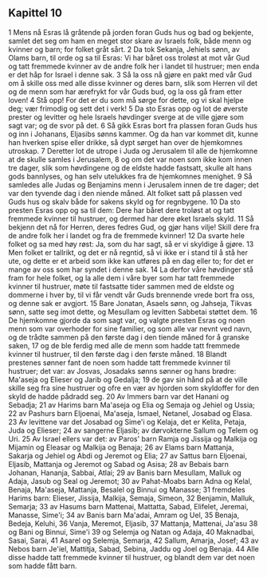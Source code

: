 ## Kapittel 10

1 Mens nå Esras lå gråtende på jorden foran Guds hus og bad og bekjente, samlet det seg om ham en meget stor skare av Israels folk, både menn og kvinner og barn; for folket gråt sårt.
2 Da tok Sekanja, Jehiels sønn, av Olams barn, til orde og sa til Esras: Vi har båret oss troløst at mot vår Gud og tatt fremmede kvinner av de andre folk her i landet til hustruer; men enda er det håp for Israel i denne sak.
3 Så la oss nå gjøre en pakt med vår Gud om å skille oss med alle disse kvinner og deres barn, slik som Herren vil det og de menn som har ærefrykt for vår Guds bud, og la oss gå fram etter loven!
4 Stå opp! For det er du som må sørge for dette, og vi skal hjelpe deg; vær frimodig og sett det i verk!
5 Da sto Esras opp og lot de øverste prester og levitter og hele Israels høvdinger sverge at de ville gjøre som sagt var; og de svor på det.
6 Så gikk Esras bort fra plassen foran Guds hus og inn i Johanans, Eljasibs sønns kammer. Og da han var kommet dit, kunne han hverken spise eller drikke, så dypt sørget han over de hjemkomnes utroskap.
7 Deretter lot de utrope i Juda og Jerusalem til alle de hjemkomne at de skulle samles i Jerusalem,
8 og om det var noen som ikke kom innen tre dager, slik som høvdingene og de eldste hadde fastsatt, skulle alt hans gods bannlyses, og han selv utelukkes fra de hjemkomnes menighet.
9 Så samledes alle Judas og Benjamins menn i Jerusalem innen de tre dager; det var den tyvende dag i den niende måned. Alt folket satt på plassen ved Guds hus og skalv både for sakens skyld og for regnbygene.
10 Da sto presten Esras opp og sa til dem: Dere har båret dere troløst at og tatt fremmede kvinner til hustruer, og dermed har dere øket Israels skyld.
11 Så bekjenn det nå for Herren, deres fedres Gud, og gjør hans vilje! Skill dere fra de andre folk her i landet og fra de fremmede kvinner!
12 Da svarte hele folket og sa med høy røst: Ja, som du har sagt, så er vi skyldige å gjøre.
13 Men folket er tallrikt, og det er nå regntid, så vi ikke er i stand til å stå her ute, og dette er et arbeid som ikke kan utføres på en dag eller to; for det er mange av oss som har syndet i denne sak.
14 La derfor våre høvdinger stå fram for hele folket, og la alle dem i våre byer som har tatt fremmede kvinner til hustruer, møte til fastsatte tider sammen med de eldste og dommerne i hver by, til vi får vendt vår Guds brennende vrede bort fra oss, og denne sak er avgjort.
15 Bare Jonatan, Asaels sønn, og Jahseja, Tikvas sønn, satte seg imot dette, og Mesullam og levitten Sabbetai støttet dem.
16 De hjemkomne gjorde da som sagt var, og valgte presten Esras og noen menn som var overhoder for sine familier, og som alle var nevnt ved navn, og de trådte sammen på den første dag i den tiende måned for å granske saken,
17 og de ble ferdig med alle de menn som hadde tatt fremmede kvinner til hustruer, til den første dag i den første måned.
18 Blandt prestenes sønner fant de noen som hadde tatt fremmede kvinner til hustruer; det var: av Josvas, Josadaks sønns sønner og hans brødre: Ma'aseja og Elieser og Jarib og Gedalja;
19 de gav sin hånd på at de ville skille seg fra sine hustruer og ofre en vær av hjorden som skyldoffer for den skyld de hadde pådradd seg.
20 Av Immers barn var det Hanani og Sebadja;
21 av Harims barn Ma'aseja og Elia og Semaja og Jehiel og Ussia;
22 av Pashurs barn Eljoenai, Ma'aseja, Ismael, Netanel, Josabad og Elasa.
23 Av levittene var det Josabad og Sime'i og Kelaja, det er Kelita, Petaja, Juda og Elieser;
24 av sangerne Eljasib; av dørvokterne Sallum og Telem og Uri.
25 Av Israel ellers var det: av Paros' barn Ramja og Jissija og Malkija og Mijamin og Eleasar og Malkija og Benaja;
26 av Elams barn Mattanja, Sakarja og Jehiel og Abdi og Jeremot og Elia;
27 av Sattus barn Eljoenai, Eljasib, Mattanja og Jeremot og Sabad og Asisa;
28 av Bebais barn Johanan, Hananja, Sabbai, Atlai;
29 av Banis barn Mesullam, Malluk og Adaja, Jasub og Seal og Jeremot;
30 av Pahat-Moabs barn Adna og Kelal, Benaja, Ma'aseja, Mattanja, Besalel og Binnui og Manasse;
31 fremdeles Harims barn: Elieser, Jissija, Malkija, Semaja, Simeon,
32 Benjamin, Malluk, Semarja;
33 av Hasums barn Mattenai, Mattatta, Sabad, Elifelet, Jeremai, Manasse, Sime'i;
34 av Banis barn Ma'adai, Amram og Uel,
35 Benaja, Bedeja, Keluhi,
36 Vanja, Meremot, Eljasib,
37 Mattanja, Mattenai, Ja'asu
38 og Bani og Binnui, Sime'i
39 og Selemja og Natan og Adaja,
40 Maknadbai, Sasai, Sarai,
41 Asarel og Selemja, Semarja,
42 Sallum, Amarja, Josef;
43 av Nebos barn Je'iel, Mattitja, Sabad, Sebina, Jaddu og Joel og Benaja.
44 Alle disse hadde tatt fremmede kvinner til hustruer, og blandt dem var det noen som hadde fått barn.
